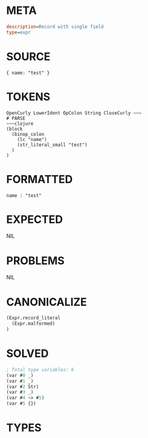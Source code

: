 # META
~~~ini
description=Record with single field
type=expr
~~~
# SOURCE
~~~roc
{ name: "test" }
~~~
# TOKENS
~~~text
OpenCurly LowerIdent OpColon String CloseCurly ~~~
# PARSE
~~~clojure
(block
  (binop_colon
    (lc "name")
    (str_literal_small "test")
  )
)
~~~
# FORMATTED
~~~roc
name : "test"
~~~
# EXPECTED
NIL
# PROBLEMS
NIL
# CANONICALIZE
~~~clojure
(Expr.record_literal
  (Expr.malformed)
)
~~~
# SOLVED
~~~clojure
; Total type variables: 6
(var #0 _)
(var #1 _)
(var #2 Str)
(var #3 _)
(var #4 -> #5)
(var #5 {})
~~~
# TYPES
~~~roc
~~~
